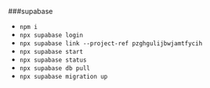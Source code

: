 ###supabase

- `npm i`
- `npx supabase login`
- `npx supabase link --project-ref pzghgulijbwjamtfycih`
- `npx supabase start`
- `npx supabase status`
- `npx supabase db pull`
- `npx supabase migration up`